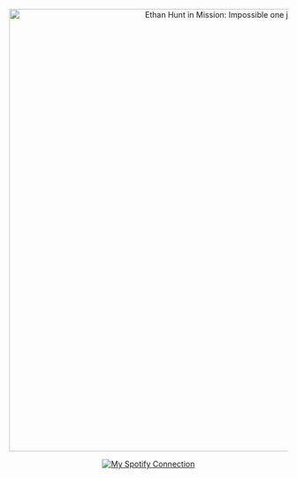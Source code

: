 <p align="center">
  <a href="https://missionimpossible.fandom.com/wiki/Ethan_Hunt">
    <img src="https://github.com/user-attachments/assets/847ca501-74c4-48a9-a727-03a018d68d69" alt="Ethan Hunt in Mission: Impossible one jumpscare" width="800">
  </a>
</p>

<div align="center">
  <a href="https://spotify-github-profile.kittinanx.com/api/view?uid=31tckfmsmy7m3qsgkook6hwjqqne&redirect=true">
    <img src="https://spotify-github-profile.kittinanx.com/api/view?uid=31tckfmsmy7m3qsgkook6hwjqqne&cover_image=true&theme=natemoo-re&show_offline=true&background_color=121212&interchange=true&bar_color=949494&bar_color_cover=false" alt="My Spotify Connection">
  </a>
</div>
